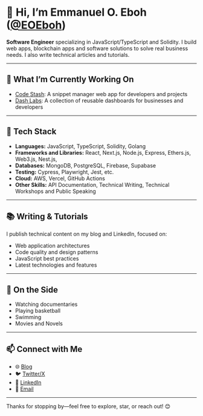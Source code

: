 # 👋 Hi, I’m Emmanuel O. Eboh ([@EOEboh](https://github.com/EOEboh))

**Software Engineer** specializing in JavaScript/TypeScript and Solidity. I build web apps, blockchain apps and software solutions to solve real business needs. I also write technical articles and tutorials. 

---

## 🚀 What I’m Currently Working On
- [Code Stash](https://code-stash-beta.vercel.app/): A snippet manager web app for developers and projects
- [Dash Labs](https://dash-labs.vercel.app/): A collection of reusable dashboards for businesses and developers

---

## 🧠 Tech Stack
- **Languages:** JavaScript, TypeScript, Solidity, Golang
- **Frameworks and Libraries:** React, Next.js, Node.js, Express, Ethers.js, Web3.js, Nest.js,
- **Databases:** MongoDB, PostgreSQL, Firebase, Supabase
- **Testing:** Cypress, Playwright, Jest, etc.
- **Cloud:** AWS, Vercel, GitHub Actions
- **Other Skills:** API Documentation, Technical Writing, Technical Workshops and Public Speaking

---

## 📚 Writing & Tutorials
I publish technical content on my blog and LinkedIn, focused on:
- Web application architectures
- Code quality and design patterns  
- JavaScript best practices
- Latest technologies and features  

---

## 🌱 On the Side
- Watching documentaries  
- Playing basketball
- Swimming  
- Movies and Novels

---

## 📫 Connect with Me
- 🌐 [Blog](https://emmanueleboh.com)  
- 🐦 [Twitter‍/X](https://x.com/eo_eboh)  
- 💼 [LinkedIn](https://www.linkedin.com/in/emmanuel-eboh)
- 📧 [Email](mailto:emmanueleboh87@gmail.com)

---



Thanks for stopping by—feel free to explore, star, or reach out! 😊
